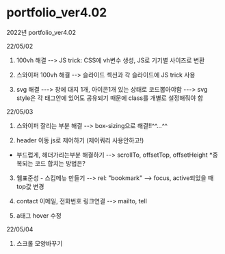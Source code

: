 # portfolio_ver4.02
 2022년 portfolio_ver4.02


22/05/02
1. 100vh 해결 
--> JS trick: CSS에 vh변수 생성, JS로 기기별 사이즈로 변환

2. 스와이퍼 100vh 해결
--> 슬라이드 섹션과 각 슬라이드에 JS trick 사용

3. svg 해결
---> 창에 대지 1개, 아이콘1개 있는 상태로 코드뽑아야함 
---> svg style은 각 태그안에 있어도 공유되기 때문에
class를 개별로 설정해줘야 함 


22/05/03
1. 스와이퍼 잘리는 부분 해결
--> box-sizing으로 해결!!^^...^^

2. header 이동 js로 제어하기 (제이쿼리 사용안하고!)
- 부드럽게, 헤더가리는부분 해결하기
--> scrollTo, offsetTop, offsetHeight
*중복되는 코드 합치는 방법은?

3. 웹표준성 - 스킵메뉴 만들기
--> rel: "bookmark"
--> focus, active되었을 때 top값 변경

4. contact 이메일, 전화번호 링크연결
--> mailto, tell

5. a태그 hover 수정


22/05/04
1. 스크롤 모양바꾸기